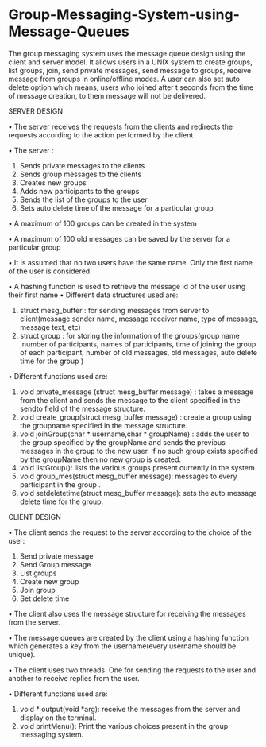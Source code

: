 # Group-Messaging-System-using-Message-Queues

The group messaging system uses the message queue design using the client and server model. It
allows users in a UNIX system to create groups, list groups, join, send private messages, send
message to groups, receive message from groups in online/offline modes. A user can also set auto
delete <t> option which means, users who joined after t seconds from the time of message creation,
to them message will not be delivered.
  
SERVER DESIGN
  
• The server receives the requests from the clients and redirects the requests according to the
action performed by the client
  
• The server :
1. Sends private messages to the clients
2. Sends group messages to the clients
3. Creates new groups
4. Adds new participants to the groups
5. Sends the list of the groups to the user
6. Sets auto delete time of the message for a particular group
  
• A maximum of 100 groups can be created in the system
  
• A maximum of 100 old messages can be saved by the server for a particular group
  
• It is assumed that no two users have the same name. Only the first name of the user is
considered
  
• A hashing function is used to retrieve the message id of the user using their first name
• Different data structures used are:
  
1. struct mesg_buffer : for sending messages from server to client(message sender
name, message receiver name, type of message, message text, etc)
2. struct group : for storing the information of the groups(group name ,number of
participants, names of participants, time of joining the group of each participant,
number of old messages, old messages, auto delete time for the group )
  
• Different functions used are:
1. void private_message (struct mesg_buffer message) : takes a message from the
client and sends the message to the client specified in the sendto field of the message
structure.
2. void create_group(struct mesg_buffer message) : create a group using the
groupname specified in the message structure.
3. void joinGroup(char * username,char * groupName) : adds the user to the group
specified by the groupName and sends the previous messages in the group to the
new user. If no such group exists specified by the groupName then no new group is
created.
4. void listGroup(): lists the various groups present currently in the system.
5. void group_mes(struct mesg_buffer message): messages to every participant in the
group .
6. void setdeletetime(struct mesg_buffer message): sets the auto message delete time
for the group.
  
  
CLIENT DESIGN
  
• The client sends the request to the server according to the choice of the user:
1. Send private message
2. Send Group message
3. List groups
4. Create new group
5. Join group
6. Set delete time
  
• The client also uses the message structure for receiving the messages from the server.
  
• The message queues are created by the client using a hashing function which generates a
key from the username(every username should be unique).
  
• The client uses two threads. One for sending the requests to the user and another to receive
replies from the user.
  
• Different functions used are:
1. void * output(void *arg): receive the messages from the server and display on the
terminal.
2. void printMenu(): Print the various choices present in the group messaging system.
